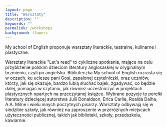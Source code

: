 ```yaml
---
layout: page
title: "Warsztaty"
description: ""
keywords: ""
permalink: /workshops
background: flowers
---
```


My school of English proponuje warsztaty literackie, teatralne, kulinarne i 
plastyczne.

Warsztaty literackie "Let's read" to cykliczne spotkania, mające na celu przybliżenie polskim
dzieciom literatury anglosaskiej w oryginalnym brzmieniu, czyli po angielsku. Biblioteczka My
school of English rozrasta się w oczach, ku uciesze pani Gosi, zapalonej czytelniczki, oraz
uczniów, którzy, jak się okazuje, bardzo lubią słuchać bajek, zgadywać, co będzie dalej, pomagać
w czytaniu, jak również uczestniczyć w projektach plastycznych opartych na przeczytanej
książce. Wybrane pozycje to perełki literatury dziecięcej autorstwa Julii Donaldson, Erica Carlie,
Roalda Dalha, A.A. Milne i wielu innych poczytnych pisarzy. Warsztaty odbywają się w siedzibie
szkoły, jak również na zaproszenie w przeróżnych miejscach użyteczności publicznej, takich jak
biblioteki, szkoły, przedszkola, kawiarnie.